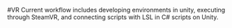 #VR
Current workflow includes developing environments in unity, executing through SteamVR, and connecting scripts with LSL in C# scripts on Unity.